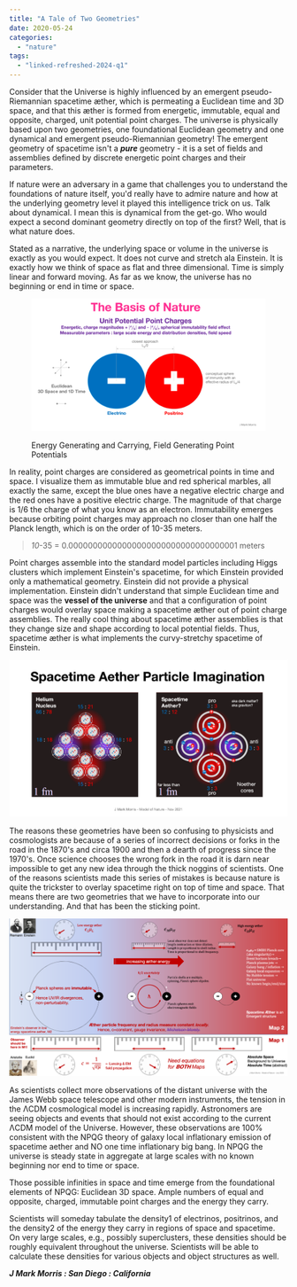 ```yaml
---
title: "A Tale of Two Geometries"
date: 2020-05-24
categories: 
  - "nature"
tags: 
  - "linked-refreshed-2024-q1"
---
```


Consider that the Universe is highly influenced by an emergent pseudo-Riemannian spacetime æther, which is permeating a Euclidean time and 3D space, and that this æther is formed from energetic, immutable, equal and opposite, charged, unit potential point charges. The universe is physically based upon two geometries, one foundational Euclidean geometry and one dynamical and emergent pseudo-Riemannian geometry! The emergent geometry of spacetime isn't a **_pure_** geometry - it is a set of fields and assemblies defined by discrete energetic point charges and their parameters.

If nature were an adversary in a game that challenges you to understand the foundations of nature itself, you'd really have to admire nature and how at the underlying geometry level it played this intelligence trick on us. Talk about dynamical. I mean this is dynamical from the get-go. Who would expect a second dominant geometry directly on top of the first? Well, that is what nature does.

Stated as a narrative, the underlying space or volume in the universe is exactly as you would expect. It does not curve and stretch ala Einstein. It is exactly how we think of space as flat and three dimensional. Time is simply linear and forward moving. As far as we know, the universe has no beginning or end in time or space.

<figure>

![](images/naturesbasis.png)

<figcaption>

Energy Generating and Carrying, Field Generating Point Potentials

</figcaption>

</figure>

In reality, point charges are considered as geometrical points in time and space. I visualize them as immutable blue and red spherical marbles, all exactly the same, except the blue ones have a negative electric charge and the red ones have a positive electric charge. The magnitude of that charge is 1/6 the charge of what you know as an electron. Immutability emerges because orbiting point charges may approach no closer than one half the Planck length, which is on the order of 10\-35 meters.

> _10_\-35 = 0.00000000000000000000000000000000001 meters

Point charges assemble into the standard model particles including Higgs clusters which implement Einstein's spacetime, for which Einstein provided only a mathematical geometry. Einstein did not provide a physical implementation. Einstein didn't understand that simple Euclidean time and space was the **vessel of the universe** and that a configuration of point charges would overlay space making a spacetime æther out of point charge assemblies. The really cool thing about spacetime æther assemblies is that they change size and shape according to local potential fields. Thus, spacetime æther is what implements the curvy-stretchy spacetime of Einstein.

![](images/aether.png?w=1024)

The reasons these geometries have been so confusing to physicists and cosmologists are because of a series of incorrect decisions or forks in the road in the 1870's and circa 1900 and then a dearth of progress since the 1970's. Once science chooses the wrong fork in the road it is darn near impossible to get any new idea through the thick noggins of scientists. One of the reasons scientists made this series of mistakes is because nature is quite the trickster to overlay spacetime right on top of time and space. That means there are two geometries that we have to incorporate into our understanding. And that has been the sticking point.

![](images/map1map2.png?w=1024)

As scientists collect more observations of the distant universe with the James Webb space telescope and other modern instruments, the tension in the ΛCDM cosmological model is increasing rapidly. Astronomers are seeing objects and events that should not exist according to the current ΛCDM model of the Universe. However, these observations are 100% consistent with the NPQG theory of galaxy local inflationary emission of spacetime aether and NO one time inflationary big bang. In NPQG the universe is steady state in aggregate at large scales with no known beginning nor end to time or space.

Those possible infinities in space and time emerge from the foundational elements of NPQG: Euclidean 3D space. Ample numbers of equal and opposite, charged, immutable point charges and the energy they carry.

Scientists will someday tabulate the density1 of electrinos, positrinos, and the density2 of the energy they carry in regions of space and spacetime. On very large scales, e.g., possibly superclusters, these densities should be roughly equivalent throughout the universe. Scientists will be able to calculate these densities for various objects and object structures as well.

**_J Mark Morris : San Diego : California_**
